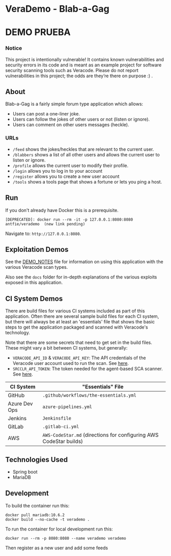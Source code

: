 # VeraDemo - Blab-a-Gag
# DEMO PRUEBA

### Notice

This project is intentionally vulnerable! It contains known vulnerabilities and security errors in its code and is meant as an example project for software security scanning tools such as Veracode. Please do not report vulnerabilities in this project; the odds are they’re there on purpose :) .

## About

Blab-a-Gag is a fairly simple forum type application which allows:

* Users can post a one-liner joke.
* Users can follow the jokes of other users or not (listen or ignore).
* Users can comment on other users messages (heckle).

### URLs

* `/feed` shows the jokes/heckles that are relevant to the current user.
* `/blabbers` shows a list of all other users and allows the current user to listen or ignore.
* `/profile` allows the current user to modify their profile.
* `/login` allows you to log in to your account
* `/register` allows you to create a new user account
* `/tools` shows a tools page that shows a fortune or lets you ping a host.


## Run

If you don't already have Docker this is a prerequisite.

```
[DEPRECATED]: docker run --rm -it -p 127.0.0.1:8080:8080 antfie/verademo  (new link pending)
```

Navigate to: `http://127.0.0.1:8080`.

## Exploitation Demos

See the [DEMO_NOTES](DEMO_NOTES.md) file for information on using this application with the various Veracode scan types.

Also see the `docs` folder for in-depth explanations of the various exploits exposed in this application.

## CI System Demos

There are build files for various CI systems included as part of this application.  Often there are several sample build files for each CI system, but there will always be at least an 'essentials' file that shows the basic steps to get the application packaged and scanned with Veracode's technology.

Note that there are some secrets that need to get set in the build files.  These might vary a bit between CI systems, but generally:

* `VERACODE_API_ID` & `VERACODE_API_KEY`: The API credentials of the Veracode user account used to run the scan.  See [here](https://docs.veracode.com/r/c_api_credentials3).
* `SRCCLR_API_TOKEN`: The token needed for the agent-based SCA scanner.  See [here](https://docs.veracode.com/r/Integrate_Veracode_SCA_Agent_Based_Scanning_with_Your_CI_Projects).

| CI System | "Essentials" File |
|-----------|----------------|
| GitHub   | `.github/workflows/the-essentials.yml` |
| Azure Dev Ops| `azure-pipelines.yml` |
| Jenkins | `Jenkinsfile` |
| GitLab | `.gitlab-ci.yml` |
| AWS | `AWS-CodeStar.md` (directions for configuring AWS CodeStar builds) |

## Technologies Used

* Spring boot
* MariaDB

## Development

To build the container run this:

	docker pull mariadb:10.6.2
	docker build --no-cache -t verademo .


To run the container for local development run this:

	docker run --rm -p 8080:8080 --name verademo verademo

Then register as a new user and add some feeds
